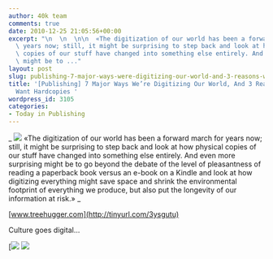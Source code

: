 ```yaml
---
author: 40k team
comments: true
date: 2010-12-25 21:05:56+00:00
excerpt: "\n  \n  \n\n  «The digitization of our world has been a forward march for\
  \ years now; still, it might be surprising to step back and look at how physical\
  \ copies of our stuff have changed into something else entirely. And even more surprising\
  \ might be to ..."
layout: post
slug: publishing-7-major-ways-were-digitizing-our-world-and-3-reasons-we-still-want-hardcopies-treehugger
title: '[Publishing] 7 Major Ways We’re Digitizing Our World, And 3 Reasons We Still
  Want Hardcopies '
wordpress_id: 3105
categories:
- Today in Publishing
---
```



  


  _
![](http://www.40kbooks.com/wp-content/uploads/quote1.jpg)
  «The digitization of our world has been a forward march for years now; still, it might be surprising to step back and look at how physical copies of our stuff have changed into something else entirely. And even more surprising might be to go beyond the debate of the level of pleasantness of reading a paperback book versus an e-book on a Kindle and look at how digitizing everything might save space and shrink the environmental footprint of everything we produce, but also put the longevity of our information at risk.»
_  

[www.treehugger.com](http://tinyurl.com/3ysgutu)






Culture goes digital...





[![](http://www.bookcafe.net/filtr/t1.png)
[![](http://www.bookcafe.net/filtr/f1.png)](http://www.facebook.com/pages/40k/122586614419616)


 
    
